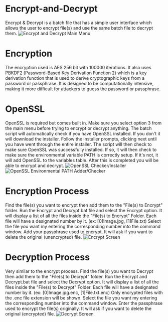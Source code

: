# Encrypt-and-Decrypt
Encrypt & Decrypt is a batch file that has a simple user interface which allows the user to encrypt file(s) and use the same batch file to decrypt them.
![Encrypt and Decrypt Main Menu](https://modernnerds.io/wp-content/uploads/2023/04/encrypt_decrypt_main.png)

# Encryption
The encryption used is AES 256 bit with 100000 iterations. It also uses PBKDF2 (Password-Based Key Derivation Function 2) which is a key derivation function that is used to derive cryptographic keys from a password or passphrase. It is designed to be computationally intensive, making it more difficult for attackers to guess the password or passphrase.

# OpenSSL
OpenSSL is required but comes built in. Make sure you select option 3 from the main menu before trying to encrypt or decrypt anything.
The batch script will automatically check if you have OpenSSL installed. If you don't it will download the installer. Follow the installer prompts, clicking next until you have went through the entire installer. The script will then check to make sure OpenSSL was successfully installed. If so, it will then check to make sure the environmental variable PATH is correctly setup. If it's not, it will add OpenSSL to the variables table. After this is completed you will be able to encrypt and decrypt.
![OpenSSL Checker/Installer](https://modernnerds.io/wp-content/uploads/2023/04/encrypt_decrypt_openssl.png)
![OpenSSL Environmental PATH Adder/Checker](https://modernnerds.io/wp-content/uploads/2023/04/encrypt_decrypt_openssl_path.png)

# Encryption Process
Find the file(s) you want to encrypt then add them to the "File(s) to Encrypt" folder. Run the Encrypt and Decrypt.bat file and select the Encrypt option. It will display a list of all the files inside the "File(s) to Encrypt" Folder. Each file will have a designated number by it. (ex: [0]Image.jpg, [1]File.txt) Select the file you want my entering the corresponding number into the command window. Add your passphrase used to encrypt. It will ask if you want to delete the original (unencrypted) file. 
![Encrypt Screen](https://modernnerds.io/wp-content/uploads/2023/04/encrypt_decrypt_encrypt.png)

# Decryption Process
Very similar to the encrypt process. Find the file(s) you want to Decrypt then add them to the "File(s) to Decrypt" folder. Run the Encrypt and Decrypt.bat file and select the Decrypt option. It will display a list of all the files inside the "File(s) to Decrypt" Folder. Each file will have a designated number by it. (ex: [0]Image.jpg.enc, [1]File.txt.enc) Only encrypted files with the .enc file extension will be shown. Select the file you want my entering the corresponding number into the command window. Enter the passphrase used to encrypt the file(s) originally. It will ask if you want to delete the original (encrypted) file. 
![Decrypt Screen](https://modernnerds.io/wp-content/uploads/2023/04/encrypt_decrypt_decrypt.png)
